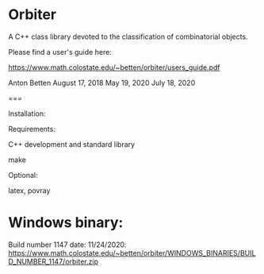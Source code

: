 Orbiter
=======

A C++ class library devoted to the classification of combinatorial objects.


Please find a user's guide here:


https://www.math.colostate.edu/~betten/orbiter/users_guide.pdf


Anton Betten
August 17, 2018
May 19, 2020
July 18, 2020


===

Installation:

Requirements:

C++ development and standard library

make

Optional:

latex, povray


Windows binary:
===============

Build number 1147 date: 11/24/2020:
https://www.math.colostate.edu/~betten/orbiter/WINDOWS_BINARIES/BUILD_NUMBER_1147/orbiter.zip




  

